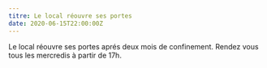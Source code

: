 ```yaml
---
titre: Le local réouvre ses portes
date: 2020-06-15T22:00:00Z
---
```


Le local réouvre ses portes aprés deux mois de confinement. Rendez vous tous les mercredis à partir de 17h.